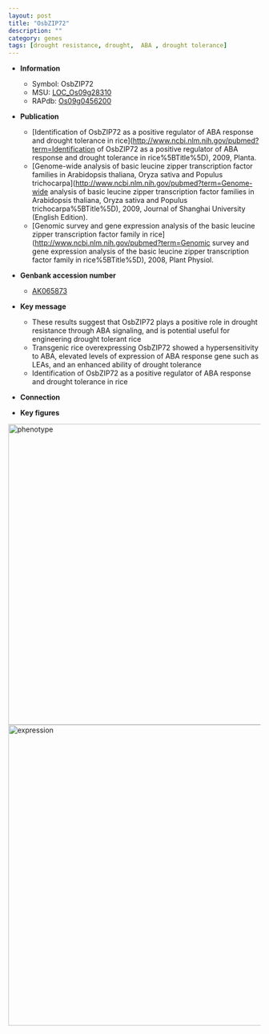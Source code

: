 ```yaml
---
layout: post
title: "OsbZIP72"
description: ""
category: genes
tags: [drought resistance, drought,  ABA , drought tolerance]
---
```


* **Information**  
    + Symbol: OsbZIP72  
    + MSU: [LOC_Os09g28310](http://rice.plantbiology.msu.edu/cgi-bin/ORF_infopage.cgi?orf=LOC_Os09g28310)  
    + RAPdb: [Os09g0456200](http://rapdb.dna.affrc.go.jp/viewer/gbrowse_details/irgsp1?name=Os09g0456200)  

* **Publication**  
    + [Identification of OsbZIP72 as a positive regulator of ABA response and drought tolerance in rice](http://www.ncbi.nlm.nih.gov/pubmed?term=Identification of OsbZIP72 as a positive regulator of ABA response and drought tolerance in rice%5BTitle%5D), 2009, Planta.
    + [Genome-wide analysis of basic leucine zipper transcription factor families in Arabidopsis thaliana, Oryza sativa and Populus trichocarpa](http://www.ncbi.nlm.nih.gov/pubmed?term=Genome-wide analysis of basic leucine zipper transcription factor families in Arabidopsis thaliana, Oryza sativa and Populus trichocarpa%5BTitle%5D), 2009, Journal of Shanghai University (English Edition).
    + [Genomic survey and gene expression analysis of the basic leucine zipper transcription factor family in rice](http://www.ncbi.nlm.nih.gov/pubmed?term=Genomic survey and gene expression analysis of the basic leucine zipper transcription factor family in rice%5BTitle%5D), 2008, Plant Physiol.

* **Genbank accession number**  
    + [AK065873](http://www.ncbi.nlm.nih.gov/nuccore/AK065873)

* **Key message**  
    + These results suggest that OsbZIP72 plays a positive role in drought resistance through ABA signaling, and is potential useful for engineering drought tolerant rice
    + Transgenic rice overexpressing OsbZIP72 showed a hypersensitivity to ABA, elevated levels of expression of ABA response gene such as LEAs, and an enhanced ability of drought tolerance
    + Identification of OsbZIP72 as a positive regulator of ABA response and drought tolerance in rice

* **Connection**  

* **Key figures**  
<img src="https://funricegenes.github.io/images/OsbZIP72.pheno.png" alt="phenotype"  style="width: 600px;"/>

<img src="https://funricegenes.github.io/images/OsbZIP72.exp.png" alt="expression"  style="width: 600px;"/>


